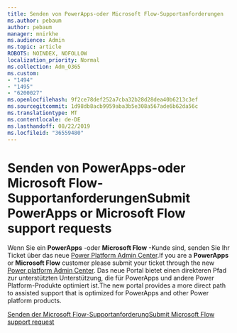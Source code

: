 ```yaml
---
title: Senden von PowerApps-oder Microsoft Flow-Supportanforderungen
ms.author: pebaum
author: pebaum
manager: mnirkhe
ms.audience: Admin
ms.topic: article
ROBOTS: NOINDEX, NOFOLLOW
localization_priority: Normal
ms.collection: Adm_O365
ms.custom:
- "1494"
- "1495"
- "6200027"
ms.openlocfilehash: 9f2ce78def252a7cba32b28d28dea40b6213c3ef
ms.sourcegitcommit: 1d98db8acb9959aba3b5e308a567ade6b62da56c
ms.translationtype: MT
ms.contentlocale: de-DE
ms.lasthandoff: 08/22/2019
ms.locfileid: "36559480"
---
```

# <a name="submit-powerapps-or-microsoft-flow-support-requests"></a><span data-ttu-id="ea563-102">Senden von PowerApps-oder Microsoft Flow-Supportanforderungen</span><span class="sxs-lookup"><span data-stu-id="ea563-102">Submit PowerApps or Microsoft Flow support requests</span></span>

<span data-ttu-id="ea563-103">Wenn Sie ein **PowerApps** -oder **Microsoft Flow** -Kunde sind, senden Sie Ihr Ticket über das neue [Power Platform Admin Center](https://admin.powerplatform.microsoft.com/support?newTicket&product=15819).</span><span class="sxs-lookup"><span data-stu-id="ea563-103">If you are a **PowerApps** or **Microsoft Flow** customer please submit your ticket through the new [Power platform Admin Center](https://admin.powerplatform.microsoft.com/support?newTicket&product=15819).</span></span> <span data-ttu-id="ea563-104">Das neue Portal bietet einen direkteren Pfad zur unterstützten Unterstützung, die für PowerApps und andere Power Platform-Produkte optimiert ist.</span><span class="sxs-lookup"><span data-stu-id="ea563-104">The new portal provides a more direct path to assisted support that is optimized for PowerApps and other Power platform products.</span></span>

[<span data-ttu-id="ea563-105">Senden der Microsoft Flow-Supportanforderung</span><span class="sxs-lookup"><span data-stu-id="ea563-105">Submit Microsoft Flow support request</span></span>](https://admin.powerplatform.microsoft.com/support?newTicket&product=Flow)